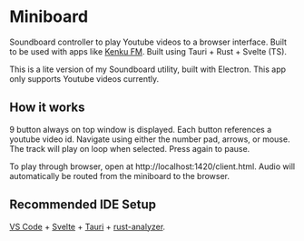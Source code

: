 # Miniboard

Soundboard controller to play Youtube videos to a browser interface. Built to be used with apps like [Kenku FM](https://github.com/owlbear-rodeo/kenku-fm). Built using Tauri + Rust + Svelte (TS).

This is a lite version of my Soundboard utility, built with Electron. This app only supports Youtube videos currently.  

## How it works

9 button always on top window is displayed. Each button references a youtube video id. Navigate using either the number pad, arrows, or mouse. The track will play on loop when selected. Press again to pause.

To play through browser, open at http://localhost:1420/client.html. Audio will automatically be routed from the miniboard to the browser.

## Recommended IDE Setup

[VS Code](https://code.visualstudio.com/) + [Svelte](https://marketplace.visualstudio.com/items?itemName=svelte.svelte-vscode) + [Tauri](https://marketplace.visualstudio.com/items?itemName=tauri-apps.tauri-vscode) + [rust-analyzer](https://marketplace.visualstudio.com/items?itemName=rust-lang.rust-analyzer).
